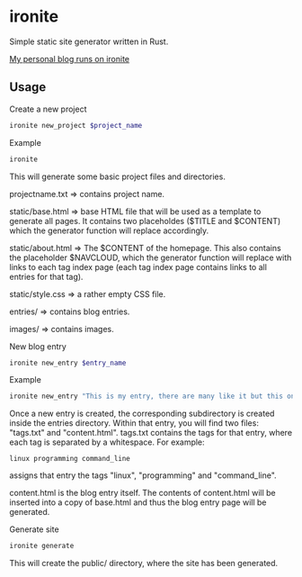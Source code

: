 # ironite
Simple static site generator written in Rust.

[My personal blog runs on ironite](https://xiokka.neocities.org/articles/)

## Usage
Create a new project
```bash
ironite new_project $project_name
```
Example
```bash
ironite 

```
This will generate some basic project files and directories.

projectname.txt => contains project name.

static/base.html => base HTML file that will be used as a template to generate all pages. It contains two placeholdes ($TITLE and $CONTENT) which the generator function will replace accordingly.

static/about.html => The $CONTENT of the homepage. This also contains the placeholder $NAVCLOUD, which the generator function will replace with links to each tag index page (each tag index page contains links to all entries for that tag).

static/style.css => a rather empty CSS file.

entries/ => contains blog entries.

images/ => contains images.

New blog entry
```bash
ironite new_entry $entry_name
```
Example
```bash
ironite new_entry "This is my entry, there are many like it but this one is mine"
```
Once a new entry is created, the corresponding subdirectory is created inside the entries directory. Within that entry, you will find two files: "tags.txt" and "content.html".
tags.txt contains the tags for that entry, where each tag is separated by a whitespace. For example:
```
linux programming command_line
```
assigns that entry the tags "linux", "programming" and "command_line".

content.html is the blog entry itself. The contents of content.html will be inserted into a copy of base.html and thus the blog entry page will be generated.

Generate site
```bash
ironite generate
```
This will create the public/ directory, where the site has been generated.
